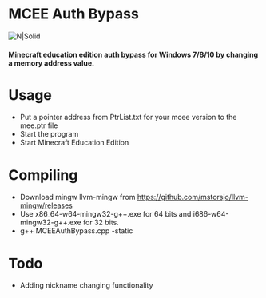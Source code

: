 # MCEE Auth Bypass
![N|Solid](https://github.com/acessors/MCEEAuthBypass/blob/main/logo.png?raw=true)
#### Minecraft education edition auth bypass for Windows 7/8/10 by changing a memory address value.

# Usage

- Put a pointer address from PtrList.txt for your mcee version to the mee.ptr file
- Start the program
- Start Minecraft Education Edition

# Compiling

- Download mingw llvm-mingw from https://github.com/mstorsjo/llvm-mingw/releases
- Use x86_64-w64-mingw32-g++.exe for 64 bits and i686-w64-mingw32-g++.exe for 32 bits.
- g++ MCEEAuthBypass.cpp -static

# Todo
- Adding nickname changing functionality
